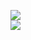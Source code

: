 [![](https://img.shields.io/badge/Made%20With-Github%20Spray-lightgrey.svg?style=for-the-badge&logo=github)](https://github.com/Annihil/github-spray#3333)  
[![](https://i.imgur.com/2DrTn0Z.gif)](https://github.com/Annihil/github-spray)